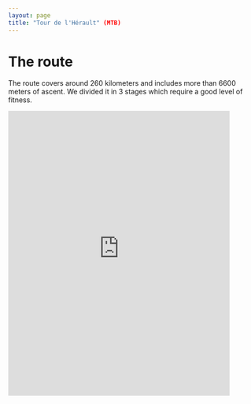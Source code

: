 ```yaml
---
layout: page
title: "Tour de l'Hérault" (MTB)
---
```


# The route

The route covers around 260 kilometers and includes more than 6600 meters of ascent. We divided it in 3 stages which require a good level of fitness.
<iframe width="450px" height="580px" src="https://www.openrunner.com/route/12212803/embed/fr/7a544f46584f47685676797a633167674f352f5178344935725044616b39316b76463646427379444c2f413d3a3a8c69b029be5f6a21a4d4f0228d474eeb" frameborder="0" allowfullscreen></iframe>

